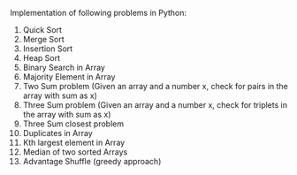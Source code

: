 Implementation of following problems in Python:

1. Quick Sort
2. Merge Sort
3. Insertion Sort
4. Heap Sort
5. Binary Search in Array
6. Majority Element in Array
7. Two Sum problem (Given an array and a number x, check for pairs in the array with sum as x)
8. Three Sum problem (Given an array and a number x, check for triplets in the array with sum as x)
9. Three Sum closest problem 
10. Duplicates in Array
11. Kth largest element in Array
12. Median of two sorted Arrays
13. Advantage Shuffle (greedy approach)
